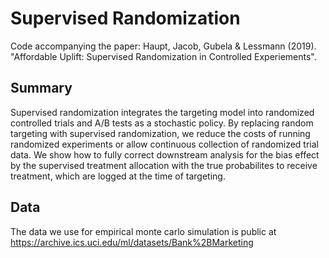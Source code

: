 # Supervised Randomization

Code accompanying the paper: 
Haupt, Jacob, Gubela & Lessmann (2019). "Affordable Uplift: Supervised Randomization in Controlled Experiements".

## Summary
Supervised randomization integrates the targeting model into randomized controlled trials and A/B tests as a stochastic policy. 
By replacing random targeting with supervised randomization, we reduce the costs of running randomized experiments or allow continuous collection of randomized trial data. We show how to fully correct downstream analysis for the bias effect by the supervised treatment allocation with the true probabilites to receive treatment, which are logged at the time of targeting. 

## Data
The data we use for empirical monte carlo simulation is public at https://archive.ics.uci.edu/ml/datasets/Bank%2BMarketing